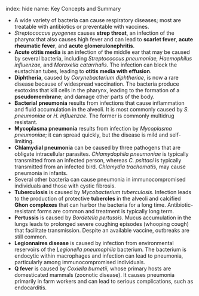 index: hide
name: Key Concepts and Summary

  * A wide variety of bacteria can cause respiratory diseases; most are treatable with antibiotics or preventable with vaccines.
  *  *Streptococcus pyogenes* causes  **strep throat**, an infection of the pharynx that also causes high fever and can lead to  **scarlet fever**,  **acute rheumatic fever**, and  **acute glomerulonephritis**.
  *  **Acute otitis media** is an infection of the middle ear that may be caused by several bacteria, including  *Streptococcus pneumoniae, Haemophilus influenzae,* and  *Moraxella catarrhalis*. The infection can block the eustachian tubes, leading to  **otitis media with effusion**.
  *  **Diphtheria**, caused by  *Corynebacterium diphtheriae*, is now a rare disease because of widespread vaccination. The bacteria produce exotoxins that kill cells in the pharynx, leading to the formation of a  **pseudomembrane**; and damage other parts of the body.
  *  **Bacterial**  **pneumonia** results from infections that cause inflammation and fluid accumulation in the alveoli. It is most commonly caused by  *S. pneumoniae* or  *H. influenzae*. The former is commonly multidrug resistant.
  *  **Mycoplasma pneumonia** results from infection by  *Mycoplasma pneumoniae*; it can spread quickly, but the disease is mild and self-limiting.
  *  **Chlamydial pneumonia** can be caused by three pathogens that are obligate intracellular parasites.  *Chlamydophila pneumoniae* is typically transmitted from an infected person, whereas  *C. psittaci* is typically transmitted from an infected bird.  *Chlamydia trachomatis*, may cause pneumonia in infants.
  * Several other bacteria can cause pneumonia in immunocompromised individuals and those with cystic fibrosis.
  *  **Tuberculosis** is caused by  *Mycobacterium tuberculosis*. Infection leads to the production of protective  **tubercles** in the alveoli and calcified  **Ghon complexes** that can harbor the bacteria for a long time. Antibiotic-resistant forms are common and treatment is typically long term.
  *  **Pertussis** is caused by  *Bordetella pertussis*. Mucus accumulation in the lungs leads to prolonged severe coughing episodes (whooping cough) that facilitate transmission. Despite an available vaccine, outbreaks are still common.
  *  **Legionnaires disease** is caused by infection from environmental reservoirs of the  *Legionella pneumophila* bacterium. The bacterium is endocytic within macrophages and infection can lead to pneumonia, particularly among immunocompromised individuals.
  *  **Q fever** is caused by  *Coxiella burnetii*, whose primary hosts are domesticated mammals (zoonotic disease). It causes pneumonia primarily in farm workers and can lead to serious complications, such as endocarditis.
